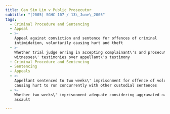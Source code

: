 ```yaml
---
title: Gan Sim Lim v Public Prosecutor
subtitle: "[2005] SGHC 107 / 13\_June\_2005"
tags:
  - Criminal Procedure and Sentencing
  - Appeal
  - >-
    Appeal against conviction and sentence for offences of criminal
    intimidation, voluntarily causing hurt and theft
  - >-
    Whether trial judge erring in accepting complainant\'s and prosecution
    witnesses\' testimonies over appellant\'s testimony
  - Criminal Procedure and Sentencing
  - Sentencing
  - Appeals
  - >-
    Appellant sentenced to two weeks\' imprisonment for offence of voluntarily
    causing hurt to run concurrently with other custodial sentences
  - >-
    Whether two weeks\' imprisonment adequate considering aggravated nature of
    assault

---
```


